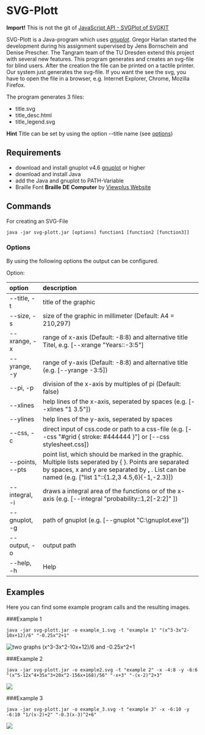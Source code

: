 SVG-Plott
=========

**Import!** This is not the git of [JavaScript API - SVGPlot of SVGKIT][svgkit] 

SVG-Plott is a Java-program which uses *[gnuplot]*. Gregor Harlan started the development during his assignment supervised by Jens Bornschein and Denise Prescher. The Tangram team of the TU Dresden extend this project with several new features. 
This program generates and creates an svg-file for blind users. After the creation the file can be printed on a tactile printer. Our system just generates the svg-file. If you want the see the svg, you have to open the file in a browser, e.g. Internet Explorer, Chrome, Mozilla Firefox.

The program generates 3 files:

- title.svg
- title_desc.html
- title_legend.svg

**Hint** Title can be set by using the option --title name (see [options](#options))

## Requirements

- download and install gnuplot v4.6 [gnuplot] or higher
- download and install Java
- add the Java and gnuplot to PATH-Variable
- Braille Font **Braille DE Computer** by [Viewplus Website][viewplus]

## Commands

For creating an SVG-File 

	java -jar svg-plott.jar [options] function1 [function2 [function3]]  

### Options

By using the following options the output can be configured.

Option:

| option       |                         description                          |
|:-------------|:-------------------------------------------------------------|
|  --title, -t |                    title of the graphic                      |
|  --size, -s  |  size of the graphic in millimeter (Default: A4 = 210,297)   |
| --xrange, -x | range of x-axis (Default: -8:8) and alternative title Titel, e.g. [--xrange "Years::-3:5"]|
|--yrange, -y  | range of y-axis (Default: -8:8) and alternative title (e.g. [--yrange -3:5])|											  |
|--pi, -p  	   | division of the x-axis by multiples of pi (Default: false)|
|--xlines	   | help lines of the x-axis, seperated by spaces (e.g. [--xlines "1 3.5"])|
|--ylines	   | help lines of the y-axis, seperated by spaces				   |
|--css, -c	   | direct input of css.code or path to a css-file (e.g. [--css "#grid { stroke: #444444 }"] or [--css stylesheet.css])|			
|--points, --pts|	point list, which should be marked in the graphic. Multiple lists seperated by { }. Points are separated by spaces, x and y are separated by **,** . List can be named (e.g. ["list 1"::{1.2,3 4.5,6}{-1,-2.3}])|
|--integral, -i|draws a integral area of the functions or of the x-axis (e.g. [--integral "probability::1,2[-2:2]" ])
|--gnuplot, -g | path of gnuplot (e.g. [--gnuplot "C:\gnuplot.exe"])    	  |
|--output, -o  | output path 												  |
|--help, -h	   | Help	 													  |


## Examples

Here you can find some example program calls and the resulting images.


###Example 1

	java -jar svg-plott.jar -o example_1.svg -t "example 1" "(x^3-3x^2-10x+12)/6" "-0.25x^2+1"
	
	
	
![two graphs (x^3-3x^2-10x+12)/6 and  -0.25x^2+1](./examples/graphs/generated_graph/example_1_graph/example_1.svg)

###Example 2

	java -jar svg-plott.jar -o example2.svg -t "example 2" -x -4:8 -y -6:6 "(x^5-12x^4+35x^3+20x^2-156x+168)/56" "-x+3" "-(x-2)^2+3"
 
 ![](./examples/graphs/generated_graph/example_2_graph/example_2.svg)

###Example 3

	java -jar svg-plott.jar -o example_3.svg -t "example 3" -x -6:10 -y -6:10 "1/(x-2)+2" "-0.3(x-3)^2+6"
 
 ![](./examples/graphs/generated_graph/example_3_graph/example_3.svg)




[gnuplot]: http://gnuplot.info
[svgkit]: http://svgkit.sourceforge.net/SVGPlot.html
[viewplus]: http://viewplus.com
